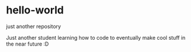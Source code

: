 # hello-world
just another repository

Just another student learning how to code to eventually make cool stuff in the near future :D
